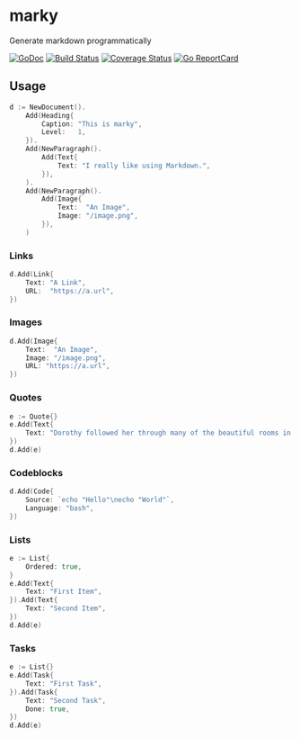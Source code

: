 # marky

Generate markdown programmatically

[![GoDoc](https://godoc.org/github.com/golang/gddo?status.svg)](https://godoc.org/github.com/muesli/marky)
[![Build Status](https://github.com/muesli/marky/workflows/build/badge.svg)](https://github.com/muesli/marky/actions)
[![Coverage Status](https://coveralls.io/repos/github/muesli/marky/badge.svg?branch=master)](https://coveralls.io/github/muesli/marky?branch=master)
[![Go ReportCard](http://goreportcard.com/badge/muesli/marky)](http://goreportcard.com/report/muesli/marky)

## Usage

```go
d := NewDocument().
    Add(Heading{
        Caption: "This is marky",
        Level:   1,
    }).
    Add(NewParagraph().
        Add(Text{
            Text: "I really like using Markdown.",
        }),
    ).
    Add(NewParagraph().
        Add(Image{
            Text:  "An Image",
            Image: "/image.png",
        }),
    )
```

### Links

```go
d.Add(Link{
    Text: "A Link",
    URL:  "https://a.url",
})
```

### Images

```go
d.Add(Image{
    Text:  "An Image",
    Image: "/image.png",
    URL: "https://a.url",
})
```

### Quotes

```go
e := Quote{}
e.Add(Text{
    Text: "Dorothy followed her through many of the beautiful rooms in her castle.",
})
d.Add(e)
```

### Codeblocks

```go
d.Add(Code{
    Source: `echo "Hello"\necho "World"`,
    Language: "bash",
})
```

### Lists

```go
e := List{
    Ordered: true,
}
e.Add(Text{
    Text: "First Item",
}).Add(Text{
    Text: "Second Item",
})
d.Add(e)
```

### Tasks

```go
e := List{}
e.Add(Task{
    Text: "First Task",
}).Add(Task{
    Text: "Second Task",
    Done: true,
})
d.Add(e)
```
